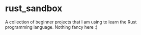 # rust_sandbox

A collection of beginner projects that I am using to learn the Rust programming language. Nothing fancy here :)
